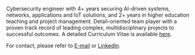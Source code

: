 Cybersecurity engineer with 4+ years securing AI-driven systems, networks, applications and IoT solutions, and 2+ years in higher education teaching and project management. Detail-oriented team player with a proven track record of leading complex, multidisciplinary projects to successful outcomes. A detailed Curriculum Vitae is available [here](https://github.com/joseareia/joseareia/blob/master/Curriculum-Vitae.pdf).

<!--- Scientific publications are available at [ORCID](https://orcid.org/0009-0000-0595-0468). A detailed [Curriculum Vitae](https://github.com/joseareia/joseareia/blob/master/Curriculum-Vitae.pdf) is also available. --->

For contact, please refer to <a href="mailto:jose.apareia@gmail.com">E-mail</a> or [LinkedIn](https://www.linkedin.com/in/joseareia).
